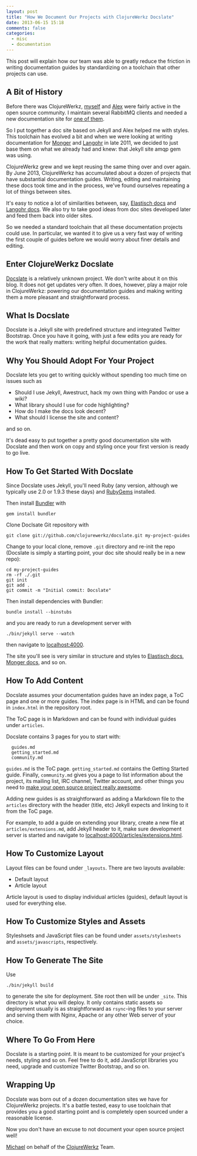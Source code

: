 ```yaml
---
layout: post
title: "How We Document Our Projects with ClojureWerkz Docslate"
date: 2013-06-15 15:18
comments: false
categories:
  - misc
  - documentation
---
```


This post will explain how our team was able to greatly reduce the
friction in writing documentation guides by standardizing on
a toolchain that other projects can use.

## A Bit of History

Before there was ClojureWerkz, [myself](http://twitter.com/michaelklishin) and [Alex](http://twitter.com/ifesdjeen) were fairly active in the
open source community. I maintain several RabbitMQ clients and
needed a new documentation site for [one of them](http://rubyamqp.info).

So I put together a doc site based on Jekyll and Alex helped me with styles.
This toolchain has evolved a bit and when we were looking at
writing documentation for [Monger](http://clojuremongodb.info) and [Langohr](http://clojurerabbitmq.info) in late 2011, we decided to just base them on what we already had and knew:
that Jekyll site amqp gem was using.

ClojureWerkz grew and we kept reusing the same thing over and over again.
By June 2013, ClojureWerkz has accumulated about a dozen of projects that have
substantial documentation guides. Writing, editing and maintaining these docs
took time and in the process, we've found ourselves repeating a lot of things
between sites.

It's easy to notice a lot of similarities between, say, [Elastisch docs](http://clojureelasticsearch.info) and [Langohr docs](http://clojurerabbitmq.info). We also try to take
good ideas from doc sites developed later and feed them back into older
sites.

So we needed a standard toolchain that all these documentation
projects could use. In particular, we wanted it to give us a very fast
way of writing the first couple of guides before we would worry about
finer details and editing.


## Enter ClojureWerkz Docslate

[Docslate](http://github.com/clojurewerkz/docslate) is a relatively unknown project. We don't write about it
on this blog. It does not get updates very often. It does, however,
play a major role in ClojureWerkz: powering
our documentation guides and making writing them a more pleasant
and straightforward process.


## What Is Docslate

Docslate is a Jekyll site with predefined structure and integrated Twitter Bootstrap.
Once you have it going, with just a few edits you are ready for the work that
really matters: writing helpful documentation guides.


## Why You Should Adopt For Your Project

Docslate lets you get to writing quickly without spending too much time on issues such as

 * Should I use Jekyll, Awestruct, hack my own thing with Pandoc or use a wiki?
 * What library should I use for code highlighting?
 * How do I make the docs look decent?
 * What should I license the site and content?

and so on.

It's dead easy to put together a pretty good documentation site with Docslate
and then work on copy and styling once your first version is ready to go live.


## How To Get Started With Docslate

Since Docslate uses Jekyll, you'll need Ruby (any version, although we typically
use 2.0 or 1.9.3 these days) and [RubyGems](http://rubygems.org) installed.

Then install [Bundler](http://gembundler.com/) with

    gem install bundler

Clone Doclsate Git repository with

    git clone git://github.com/clojurewerkz/docslate.git my-project-guides

Change to your local clone, remove `.git` directory and re-init the repo
(Docslate is simply a starting point, your doc site should really be in a new
repo):

    cd my-project-guides
    rm -rf ./.git
    git init
    git add .
    git commit -m "Initial commit: Docslate"

Then install dependencies with Bundler:

    bundle install --binstubs

and you are ready to run a development server with

    ./bin/jekyll serve --watch

then navigate to [localhost:4000](http://localhost:4000).

The site you'll see is very similar in structure and styles to [Elastisch docs](http://clojureelasticsearch.info), [Monger docs](http://clojuremongodb.info),
and so on.


## How To Add Content

Docslate assumes your documentation guides have an index page, a ToC page and one or more guides.
The index page is in HTML and can be found in `index.html` in the repository root.

The ToC page is in Markdown and can be found with individual guides under `articles`.

Docslate contains 3 pages for you to start with:

      guides.md
      getting_started.md
      community.md

`guides.md` is the ToC page. `getting_started.md` contains the Getting Started guide.
Finally, `community.md` gives you a page to list information about the project,
its mailing list, IRC channel, Twitter account, and other things you need to
[make your open source project really awesome](/blog/2013/04/20/how-to-make-your-open-source-project-really-awesome/).

Adding new guides is as straightforward as adding a Markdown file to the `articles` directory
with the header (title, etc) Jekyll expects and linking to it from the ToC page.

For example, to add a guide on extending your library, create a new file at `articles/extensions.md`,
add Jekyll header to it, make sure development server is started and navigate to
[localhost:4000/articles/extensions.html](http://localhost:4000/articles/extensions.html).


## How To Customize Layout

Layout files can be found under `_layouts`. There are two layouts available:

 * Default layout
 * Article layout

Article layout is used to display individual articles (guides), default layout is used for
everything else.


## How To Customize Styles and Assets

Styleshsets and JavaScript files can be found under `assets/stylesheets` and
`assets/javascripts`, respectively.


## How To Generate The Site

Use

    ./bin/jekyll build

to generate the site for deployment. Site root then will be under `_site`. This directory
is what you will deploy. It only contains static assets so deployment usually is
as straightforward as `rsync`-ing files to your server and serving them with Nginx, Apache
or any other Web server of your choice.


## Where To Go From Here

Docslate is a starting point. It is meant to be customized for your project's needs,
styling and so on. Feel free to do it, add JavaScript libraries you need, upgrade
and customize Twitter Bootstrap, and so on.


## Wrapping Up

Docslate was born out of a dozen documentation sites we have for ClojureWerkz projects.
It's a battle tested, easy to use toolchain that provides you a good starting point
and is completely open sourced under a reasonable license.

Now you don't have an excuse to not document your open source project
well!


[Michael](http://twitter.com/michaelklishin) on behalf of the [ClojureWerkz](http://clojurewerkz.org) Team.
